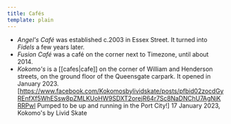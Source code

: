 ```yaml
---
title: Cafés
template: plain
---
```


* *Angel's Café* was established c.2003 in Essex Street. It turned into *Fidels* a few years later.
* *Fusion Café* was a café on the corner next to Timezone, until about 2014.
* *Kokomo's* is a [[cafes|cafe]] on the corner of William and Henderson streets, on the ground floor of the Queensgate carpark. It opened in January 2023.<ref>[https://www.facebook.com/Kokomosbylividskate/posts/pfbid02zocdGyREnfXf5WhESsw8pZMLKUoHW9SDXT2orejR64r7Sc8NaDNChU7AgNjKRRPwl Pumped to be up and running in the Port City!] 17 January 2023, Kokomo's by Livid Skate</ref>
